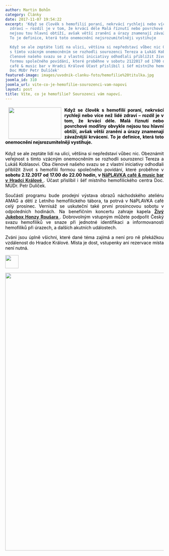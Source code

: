 ```yaml
---
author: Martin Bohůn
category: Články
date: 2017-11-07 19:54:22
excerpt: 'Když se člověk s hemofilií poraní, nekrvácí rychleji nebo více než lidé
  zdraví – rozdíl je v tom, že krvácí déle Malá říznutí nebo povrchové modřiny obvykle
  nejsou tou hlavní obtíží, avšak větší zranění a úrazy znamenají závažnější krvácení
  To je definice, která toto onemocnění nejsrozumitelněji vystihuje

  Když se ale zeptáte lidí na ulici, většina si nepředstaví vůbec nic Obeznámit veřejnost
  s tímto vzácným onemocněním se rozhodli sourozenci Tereza a Lukáš Koblasovi Oba
  členové našeho svazu se z vlastní iniciativy odhodlali přiblížit život s hemofilií
  formou společného povídání, které proběhne v sobotu 2122017 od 1700 do 2200 hodin, v NãPLAVKA
  café & music bar v Hradci Králové Účast přislíbil i šéf místního hemofilického centra
  Doc MUDr Petr Dulíček'
featured-image: images/uvodnik-clanku-foto/hemofilie%20titulka.jpg
joomla_id: 310
joomla_url: vite-co-je-hemofilie-sourozenci-vam-napovi
layout: post
title: Víte, co je hemofilie? Sourozenci vám napoví.
---
```


<h4 style="text-align: justify;">
 <img border="0" height="100" src="{{ site.baseurl }}/images/uvodnik-clanku-foto/hemofilie%20titulka.jpg" style="float: left; margin-left: 10px; margin-right: 10px;" width="168"/>
 <span style="color: #000000;">
  Když se člověk s hemofilií poraní, nekrvácí rychleji nebo více než lidé zdraví – rozdíl je v tom, že krvácí déle. Malá říznutí nebo povrchové modřiny obvykle nejsou tou hlavní obtíží, avšak větší zranění a úrazy znamenají závažnější krvácení. To je definice, která toto onemocnění nejsrozumitelněji vystihuje.
 </span>
</h4>
<p style="text-align: justify;">
 <span style="color: #000000;">
  Když se ale zeptáte lidí na ulici, většina si nepředstaví vůbec nic. Obeznámit veřejnost s tímto vzácným onemocněním se rozhodli sourozenci Tereza a Lukáš Koblasovi. Oba členové našeho svazu se z vlastní iniciativy odhodlali přiblížit život s hemofilií formou společného povídání, které proběhne v
 </span>
 <strong>
  <span style="color: #000000;">
   sobotu 2.12.2017 od 17.00 do 22.00 hodin, v
  </span>
  <a href="http://www.naplavkahk.cz/" title="Náplavka café a music bar">
   NãPLAVKA café &amp; music bar v Hradci Králové
  </a>
 </strong>
 .
 <span style="color: #000000;">
  Účast přislíbil i šéf místního hemofilického centra Doc. MUDr. Petr Dulíček.
 </span>
</p>
<p style="text-align: justify;">
 <span style="color: #000000;">
  Součástí programu bude prodejní výstava obrazů náchodského ateliéru AMAG a dětí z Letního hemofilického tábora, ta potrvá v NáPLAVKA café celý prosinec. Vernisáž se uskuteční také první prosincovou sobotu v odpoledních hodinách. Na benefičním koncertu zahraje kapela
 </span>
 <strong>
  <a href="http://zivyjukebox.cz/" title="Živý Jukebox">
   Živý Jukebox Honzy Roušara
  </a>
 </strong>
 .
 <span style="color: #000000;">
  Dobrovolným vstupným můžete podpořit Český svazu hemofiliků ve snaze při jednotné identifikaci a informovanosti hemofiliků při úrazech, a dalších akutních událostech.
 </span>
</p>
<p style="text-align: justify;">
 <span style="color: #000000;">
  Zváni jsou úplně všichni, které dané téma zajímá a není pro ně překážkou vzdálenost do Hradce Králové. Místa je dost, vstupenky ani rezervace místa není nutná.
 </span>
</p>
<p style="text-align: justify;">
 <a href="https://www.facebook.com/events/172594939990980/" title="Co je hemofilie? Sourozenci vám napoví,">
  <img alt="" border="0" height="42" src="{{ site.baseurl }}/images/Ikony/facebook-icon.png" width="42"/>
 </a>
</p>
<p style="text-align: center;">
 <a href="images/dokumenty-pdf-doc/sourozenci_napovi.pdf" title="Co je hemofilie? Sourozenci vám napoví,">
  <img border="0" height="882" src="{{ site.baseurl }}/images/fotogalerie/ostatni/hemofilie%20b%20oo.jpg" style="vertical-align: middle;" width="623"/>
 </a>
</p>